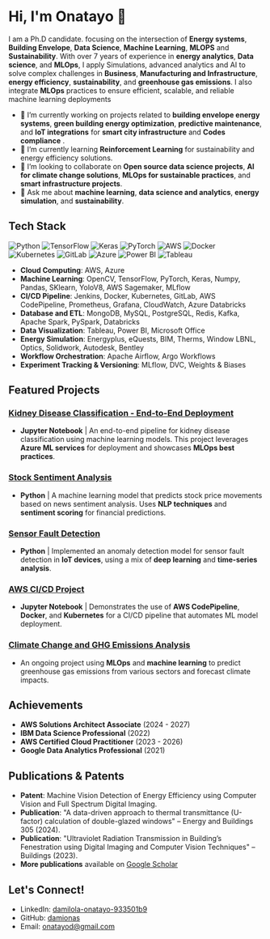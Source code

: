 
# Hi, I'm Onatayo 👋

I am a Ph.D candidate. focusing on the intersection of **Energy systems**, **Building Envelope**, **Data Science**, **Machine Learning**, **MLOPS** and **Sustainability**. With over 7 years of experience in **energy analytics**, **Data science**, and **MLOps**, I apply Simulations, advanced analytics and AI to solve complex challenges in **Business**, **Manufacturing and Infrastructure**,  **energy efficiency**, **sustainability**, and **greenhouse gas emissions**. I also integrate **MLOps** practices to ensure efficient, scalable, and reliable machine learning deployments

- 🔭 I’m currently working on projects related to **building envelope energy systems**, **green building energy optimization**, **predictive maintenance**, and **IoT integrations** for **smart city infrastructure** and **Codes compliance** .
- 🌱 I’m currently learning **Reinforcement Learning** for sustainability and energy efficiency solutions.
- 👯 I’m looking to collaborate on **Open source data science projects**, **AI for climate change solutions**, **MLOps for sustainable practices**, and **smart infrastructure projects**.
- 💬 Ask me about **machine learning**, **data science and analytics**, **energy simulation**, and **sustainability**.


## Tech Stack

![Python](https://img.shields.io/badge/Python-3776AB?style=for-the-badge&logo=python&logoColor=white)
![TensorFlow](https://img.shields.io/badge/TensorFlow-FF6F00?style=for-the-badge&logo=tensorflow&logoColor=white)
![Keras](https://img.shields.io/badge/Keras-D00000?style=for-the-badge&logo=keras&logoColor=white)
![PyTorch](https://img.shields.io/badge/PyTorch-EE4C2C?style=for-the-badge&logo=pytorch&logoColor=white)
![AWS](https://img.shields.io/badge/AWS-232F3E?style=for-the-badge&logo=amazon-aws&logoColor=white)
![Docker](https://img.shields.io/badge/Docker-2496ED?style=for-the-badge&logo=docker&logoColor=white)
![Kubernetes](https://img.shields.io/badge/Kubernetes-326CE5?style=for-the-badge&logo=kubernetes&logoColor=white)
![GitLab](https://img.shields.io/badge/GitLab-FCA121?style=for-the-badge&logo=gitlab&logoColor=white)
![Azure](https://img.shields.io/badge/Azure-0078D4?style=for-the-badge&logo=microsoft-azure&logoColor=white)
![Power BI](https://img.shields.io/badge/PowerBI-F2C811?style=for-the-badge&logo=power-bi&logoColor=black)
![Tableau](https://img.shields.io/badge/Tableau-E97627?style=for-the-badge&logo=tableau&logoColor=white)

- **Cloud Computing**: AWS, Azure
- **Machine Learning**: OpenCV, TensorFlow, PyTorch, Keras, Numpy, Pandas, SKlearn, YoloV8, AWS Sagemaker, MLflow
- **CI/CD Pipeline**: Jenkins, Docker, Kubernetes, GitLab, AWS CodePipeline, Prometheus, Grafana, CloudWatch, Azure Databricks
- **Database and ETL**: MongoDB, MySQL, PostgreSQL, Redis, Kafka, Apache Spark, PySpark, Databricks
- **Data Visualization**: Tableau, Power BI, Microsoft Office
- **Energy Simulation**: Energyplus, eQuests, BIM, Therms, Window LBNL, Optics, Solidwork, Autodesk, Bentley
- **Workflow Orchestration**: Apache Airflow, Argo Workflows
- **Experiment Tracking & Versioning**: MLflow, DVC, Weights & Biases

## Featured Projects

### [Kidney Disease Classification - End-to-End Deployment](https://github.com/damionas/Kidney-disease-classification-End-to-End-deployment)
- **Jupyter Notebook** | An end-to-end pipeline for kidney disease classification using machine learning models. This project leverages **Azure ML services** for deployment and showcases **MLOps best practices**.

### [Stock Sentiment Analysis](https://github.com/damionas/Stock-sentiment-analysis)
- **Python** | A machine learning model that predicts stock price movements based on news sentiment analysis. Uses **NLP techniques** and **sentiment scoring** for financial predictions.

### [Sensor Fault Detection](https://github.com/damionas/Sensor-Fault-detection)
- **Python** | Implemented an anomaly detection model for sensor fault detection in **IoT devices**, using a mix of **deep learning** and **time-series analysis**.

### [AWS CI/CD Project](https://github.com/damionas/AWS-CI-CD-Project)
- **Jupyter Notebook** | Demonstrates the use of **AWS CodePipeline**, **Docker**, and **Kubernetes** for a CI/CD pipeline that automates ML model deployment.

### [Climate Change and GHG Emissions Analysis](#)
- An ongoing project using **MLOps** and **machine learning** to predict greenhouse gas emissions from various sectors and forecast climate impacts.

## Achievements

- **AWS Solutions Architect Associate** (2024 - 2027)
- **IBM Data Science Professional** (2022)
- **AWS Certified Cloud Practitioner** (2023 - 2026)
- **Google Data Analytics Professional** (2021)

## Publications & Patents
- **Patent**: Machine Vision Detection of Energy Efficiency using Computer Vision and Full Spectrum Digital Imaging.
- **Publication**: "A data-driven approach to thermal transmittance (U-factor) calculation of double-glazed windows" – Energy and Buildings 305 (2024).
- **Publication**: "Ultraviolet Radiation Transmission in Building’s Fenestration using Digital Imaging and Computer Vision Techniques" – Buildings (2023).
- **More publications** available on [Google Scholar](https://scholar.google.com/citations?user=-47QQjYAAAAJ&hl=en)

## Let's Connect!

- LinkedIn: [damilola-onatayo-933501b9](https://www.linkedin.com/in/damilola-onatayo-933501b9/)
- GitHub: [damionas](https://github.com/damionas)
- Email: [onatayod@gmail.com](mailto:onatayod@gmail.com)

